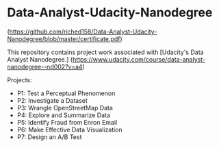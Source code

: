 # Data-Analyst-Udacity-Nanodegree

(https://github.com/riched158/Data-Analyst-Udacity-Nanodegree/blob/master/certificate.pdf)

This repository contains project work associated with [Udacity's Data Analyst Nanodegree.] (https://www.udacity.com/course/data-analyst-nanodegree--nd002?v=a4)

Projects:

* P1: Test a Perceptual Phenomenon
* P2: Investigate a Dataset
* P3: Wrangle OpenStreetMap Data
* P4: Explore and Summarize Data
* P5: Identify Fraud from Enron Email
* P6: Make Effective Data Visualization
* P7: Design an A/B Test
